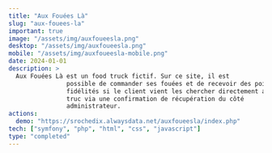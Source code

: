 ```yaml
---
title: "Aux Fouées Là"
slug: "aux-fouees-la"
important: true
image: "/assets/img/auxfoueesla.png"
desktop: "/assets/img/auxfoueesla.png"
mobile: "/assets/img/auxfoueesla-mobile.png"
date: 2024-01-01
description: >
  Aux Fouées Là est un food truck fictif. Sur ce site, il est
                possible de commander ses fouées et de recevoir des points de
                fidélités si le client vient les chercher directement au food
                truc via une confirmation de récupération du côté
                administrateur.
actions:
  demo: "https://srochedix.alwaysdata.net/auxfoueesla/index.php"
tech: ["symfony", "php", "html", "css", "javascript"]
type: "completed"
---
```

